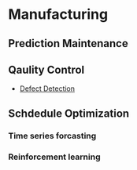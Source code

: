 # Manufacturing

## Prediction Maintenance

## Qaulity Control

* [Defect Detection](https://devblogs.nvidia.com/automatic-defect-inspection-using-the-nvidia-end-to-end-deep-learning-platform/)

## Schdedule Optimization

### Time series forcasting

### Reinforcement learning
